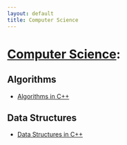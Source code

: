 ```yaml
---
layout: default
title: Computer Science
---
```


# [Computer Science](https://en.wikipedia.org/wiki/Computer_science):


## Algorithms
* [Algorithms in C++](https://github.com/cybersecurity-dev/algorithms-in-cpp)


## Data Structures 
* [Data Structures in C++](https://github.com/cybersecurity-dev/data-structures-in-cpp)

